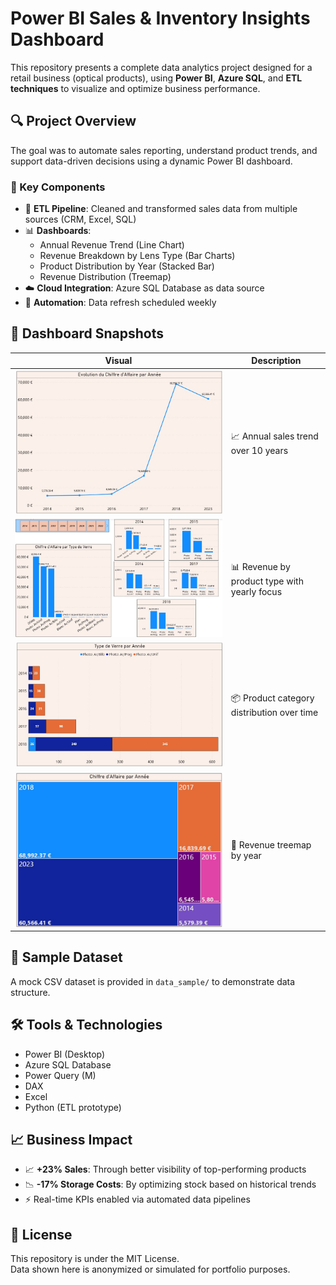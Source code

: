 # Power BI Sales & Inventory Insights Dashboard

This repository presents a complete data analytics project designed for a retail business (optical products), using **Power BI**, **Azure SQL**, and **ETL techniques** to visualize and optimize business performance.

## 🔍 Project Overview

The goal was to automate sales reporting, understand product trends, and support data-driven decisions using a dynamic Power BI dashboard.

### 🧩 Key Components

- 📌 **ETL Pipeline**: Cleaned and transformed sales data from multiple sources (CRM, Excel, SQL)
- 📊 **Dashboards**:
  - Annual Revenue Trend (Line Chart)
  - Revenue Breakdown by Lens Type (Bar Charts)
  - Product Distribution by Year (Stacked Bar)
  - Revenue Distribution (Treemap)
- ☁️ **Cloud Integration**: Azure SQL Database as data source
- 🔄 **Automation**: Data refresh scheduled weekly

## 📸 Dashboard Snapshots

| Visual | Description |
|--------|-------------|
| ![](assets/annual_revenue_trend.jpg) | 📈 Annual sales trend over 10 years |
| ![](assets/revenue_by_product_type.jpg) | 📊 Revenue by product type with yearly focus |
| ![](assets/stacked_bar_lens_distribution.jpg) | 📦 Product category distribution over time |
| ![](assets/treemap_revenue.jpg) | 🔲 Revenue treemap by year |

## 📁 Sample Dataset

A mock CSV dataset is provided in `data_sample/` to demonstrate data structure.

## 🛠️ Tools & Technologies

- Power BI (Desktop)
- Azure SQL Database
- Power Query (M)
- DAX
- Excel
- Python (ETL prototype)

## 📈 Business Impact

- 📈 **+23% Sales**: Through better visibility of top-performing products
- 📉 **-17% Storage Costs**: By optimizing stock based on historical trends
- ⚡ Real-time KPIs enabled via automated data pipelines

## 📜 License

This repository is under the MIT License.  
Data shown here is anonymized or simulated for portfolio purposes.
